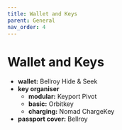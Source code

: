 ```yaml
---
title: Wallet and Keys
parent: General
nav_order: 4
---
```

# Wallet and Keys

- **wallet:** Bellroy Hide & Seek
- **key organiser** 
	- **modular:** Keyport Pivot
	- **basic:** Orbitkey
	- **charging:** Nomad ChargeKey
- **passport cover:** Bellroy
